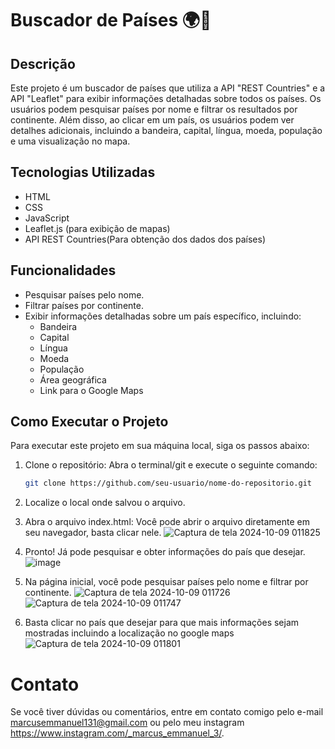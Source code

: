 # Buscador de Países :earth_africa::triangular_flag_on_post:

## Descrição

Este projeto é um buscador de países que utiliza a API "REST Countries" e a API "Leaflet" para exibir informações detalhadas sobre todos os países. Os usuários podem pesquisar países por nome e filtrar os resultados por continente. Além disso, ao clicar em um país, os usuários podem ver detalhes adicionais, incluindo a bandeira, capital, língua, moeda, população e uma visualização no mapa.

## Tecnologias Utilizadas

- HTML
- CSS
- JavaScript
- Leaflet.js (para exibição de mapas)
- API REST Countries(Para obtenção dos dados dos países)

## Funcionalidades

- Pesquisar países pelo nome.
- Filtrar países por continente.
- Exibir informações detalhadas sobre um país específico, incluindo:
  - Bandeira
  - Capital
  - Língua
  - Moeda
  - População
  - Área geográfica
  - Link para o Google Maps


## Como Executar o Projeto

Para executar este projeto em sua máquina local, siga os passos abaixo:

1. Clone o repositório:
   Abra o terminal/git e execute o seguinte comando:
   ```bash
   git clone https://github.com/seu-usuario/nome-do-repositorio.git

2. Localize o local onde salvou o arquivo.

3. Abra o arquivo index.html: Você pode abrir o arquivo diretamente em seu navegador, basta clicar nele.
   ![Captura de tela 2024-10-09 011825](https://github.com/user-attachments/assets/62993bf6-8a7b-4ebc-8664-7bc7be461f91)

4. Pronto! Já pode pesquisar e obter informações do país que desejar.
  ![image](https://github.com/user-attachments/assets/ad5c0175-06ce-451d-bc8b-bcb6979552d9)

5. Na página inicial, você pode pesquisar países pelo nome e filtrar por continente.
  ![Captura de tela 2024-10-09 011726](https://github.com/user-attachments/assets/8d32b6e3-1d86-49d0-a6cb-9514b0f94489)
  ![Captura de tela 2024-10-09 011747](https://github.com/user-attachments/assets/e98ee410-50a3-4f73-be1e-a8dcfea73679)
6. Basta clicar no país que desejar para que mais informações sejam mostradas incluindo a localização no google maps
  ![Captura de tela 2024-10-09 011801](https://github.com/user-attachments/assets/5399d5d4-f564-4bef-be83-75b79b4256d1)

  
# Contato
Se você tiver dúvidas ou comentários, entre em contato comigo pelo e-mail marcusemmanuel131@gmail.com ou pelo meu instagram https://www.instagram.com/_marcus_emmanuel_3/.


